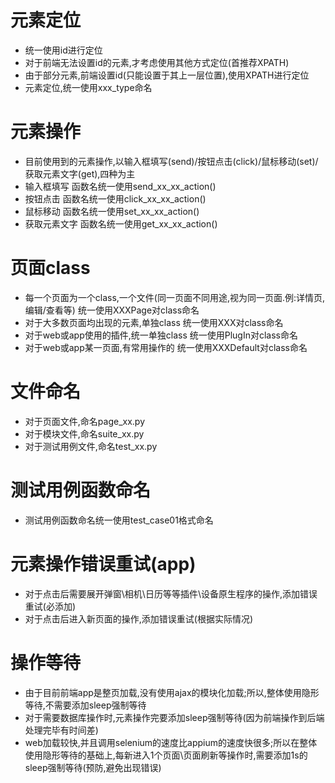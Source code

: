 # 元素定位
* 统一使用id进行定位
* 对于前端无法设置id的元素,才考虑使用其他方式定位(首推荐XPATH)
* 由于部分元素,前端设置id(只能设置于其上一层位置),使用XPATH进行定位
* 元素定位,统一使用xxx_type命名

# 元素操作
* 目前使用到的元素操作,以输入框填写(send)/按钮点击(click)/鼠标移动(set)/获取元素文字(get),四种为主
* 输入框填写  函数名统一使用send_xx_xx_action()
* 按钮点击    函数名统一使用click_xx_xx_action()
* 鼠标移动    函数名统一使用set_xx_xx_action()
* 获取元素文字  函数名统一使用get_xx_xx_action()

# 页面class
* 每一个页面为一个class,一个文件(同一页面不同用途,视为同一页面.例:详情页,编辑/查看等)  统一使用XXXPage对class命名
* 对于大多数页面均出现的元素,单独class   统一使用XXX对class命名
* 对于web或app使用的插件,统一单独class  统一使用PlugIn对class命名
* 对于web或app某一页面,有常用操作的   统一使用XXXDefault对class命名

# 文件命名
* 对于页面文件,命名page_xx.py
* 对于模块文件,命名suite_xx.py
* 对于测试用例文件,命名test_xx.py

# 测试用例函数命名
* 测试用例函数命名统一使用test_case01格式命名

# 元素操作错误重试(app)
* 对于点击后需要展开弹窗\相机\日历等等插件\设备原生程序的操作,添加错误重试(必添加)
* 对于点击后进入新页面的操作,添加错误重试(根据实际情况)

# 操作等待
* 由于目前前端app是整页加载,没有使用ajax的模块化加载;所以,整体使用隐形等待,不需要添加sleep强制等待
* 对于需要数据库操作时,元素操作完要添加sleep强制等待(因为前端操作到后端处理完毕有时间差)
* web加载较快,并且调用selenium的速度比appium的速度快很多;所以在整体使用隐形等待的基础上,每新进入1个页面\页面刷新等操作时,需要添加1s的sleep强制等待(预防,避免出现错误)

